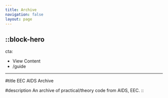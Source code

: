 ```yaml
---
title: Archive
navigation: false
layout: page
---
```


::block-hero
---
cta:
  - View Content
  - /guide
---

#title
EEC AIDS Archive

#description
An archive of practical/theory code from AIDS, EEC.
::

